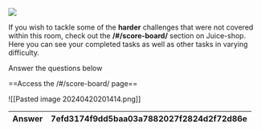 ![](https://i.imgur.com/DGSYlWp.png)  

If you wish to tackle some of the **harder** challenges that were not covered within this room, check out the **/#/score-board/** section on Juice-shop. Here you can see your completed tasks as well as other tasks in varying difficulty.

  

Answer the questions below

==Access the /#/score-board/ page==

![[Pasted image 20240420201414.png]]


| Answer | 7efd3174f9dd5baa03a7882027f2824d2f72d86e |
| ------ | ---------------------------------------- |
